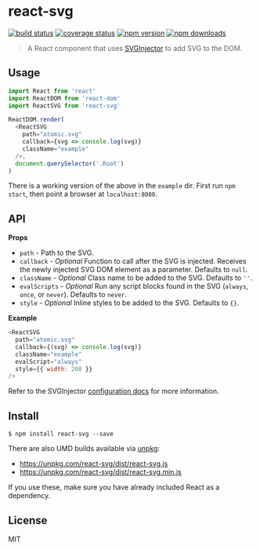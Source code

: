 # react-svg

[![build status](https://img.shields.io/travis/atomic-app/react-svg/master.svg?style=flat-square)](https://travis-ci.org/atomic-app/react-svg)
[![coverage status](https://img.shields.io/coveralls/atomic-app/react-svg.svg?style=flat-square)](https://coveralls.io/r/atomic-app/react-svg)
[![npm version](https://img.shields.io/npm/v/react-svg.svg?style=flat-square)](https://www.npmjs.com/package/react-svg)
[![npm downloads](https://img.shields.io/npm/dm/react-svg.svg?style=flat-square)](https://www.npmjs.com/package/react-svg)

> A React component that uses [SVGInjector](https://github.com/iconic/SVGInjector) to add SVG to the DOM.

## Usage

```js
import React from 'react'
import ReactDOM from 'react-dom'
import ReactSVG from 'react-svg'

ReactDOM.render(
  <ReactSVG
    path="atomic.svg"
    callback={svg => console.log(svg)}
    className="example"
  />,
  document.querySelector('.Root')
)
```

There is a working version of the above in the `example` dir. First run `npm start`, then point a browser at `localhost:8080`.

## API

__Props__

- `path` - Path to the SVG.
- `callback` - *Optional* Function to call after the SVG is injected. Receives the newly injected SVG DOM element as a parameter. Defaults to `null`.
- `className` - *Optional* Class name to be added to the SVG. Defaults to `''`.
- `evalScripts` - *Optional* Run any script blocks found in the SVG (`always`, `once`, or `never`). Defaults to `never`.
- `style` - *Optional* Inline styles to be added to the SVG. Defaults to `{}`.

__Example__

```js
<ReactSVG
  path="atomic.svg"
  callback={(svg) => console.log(svg)}
  className="example"
  evalScript="always"
  style={{ width: 200 }}
/>
```

Refer to the SVGInjector [configuration docs](https://github.com/iconic/SVGInjector#configuration) for more information.

## Install

```
$ npm install react-svg --save
```

There are also UMD builds available via [unpkg](https://unpkg.com/):

- https://unpkg.com/react-svg/dist/react-svg.js
- https://unpkg.com/react-svg/dist/react-svg.min.js

If you use these, make sure you have already included React as a dependency.

## License

MIT
